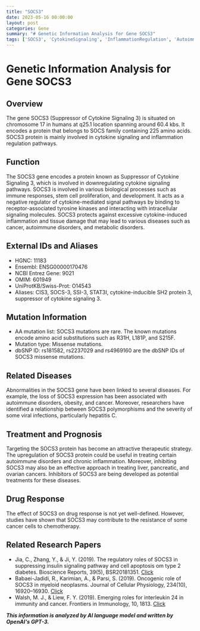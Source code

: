 ```yaml
---
title: "SOCS3"
date: 2023-05-16 00:00:00
layout: post
categories: Gene
summary: "# Genetic Information Analysis for Gene SOCS3"
tags: ['SOCS3', 'CytokineSignaling', 'InflammationRegulation', 'AutoimmuneDisorders', 'Cancer', 'DrugResponse', 'TherapeuticStrategy', 'ResearchPapers']
---
```


# Genetic Information Analysis for Gene SOCS3

## Overview
The gene SOCS3 (Suppressor of Cytokine Signaling 3) is situated on chromosome 17 in humans at q25.1 location spanning around 60.4 kbs. It encodes a protein that belongs to SOCS family containing 225 amino acids. SOCS3 protein is mainly involved in cytokine signaling and inflammation regulation pathways.

## Function
The SOCS3 gene encodes a protein known as Suppressor of Cytokine Signaling 3, which is involved in downregulating cytokine signaling pathways. SOCS3 is involved in various biological processes such as immune responses, stem cell proliferation, and development. It acts as a negative regulator of cytokine-mediated signal pathways by binding to receptor-associated tyrosine kinases and interacting with intracellular signaling molecules. SOCS3 protects against excessive cytokine-induced inflammation and tissue damage that may lead to various diseases such as cancer, autoimmune disorders, and metabolic disorders.

## External IDs and Aliases
- HGNC: 11183
- Ensembl: ENSG00000170476
- NCBI Entrez Gene: 9021
- OMIM: 601949
- UniProtKB/Swiss-Prot: O14543
- Aliases: CIS3, SOCS-3, SSI-3, STAT3I, cytokine-inducible SH2 protein 3, suppressor of cytokine signaling 3.

## Mutation Information
- AA mutation list: SOCS3 mutations are rare. The known mutations encode amino acid substitutions such as R31H, L181P, and S215F. 
- Mutation type: Missense mutations.
- dbSNP ID: rs181582, rs2237029 and rs4969160 are the dbSNP IDs of SOCS3 missense mutations.

## Related Diseases
Abnormalities in the SOCS3 gene have been linked to several diseases. For example, the loss of SOCS3 expression has been associated with autoimmune disorders, obesity, and cancer. Moreover, researchers have identified a relationship between SOCS3 polymorphisms and the severity of some viral infections, particularly hepatitis C.

## Treatment and Prognosis
Targeting the SOCS3 protein has become an attractive therapeutic strategy. The upregulation of SOCS3 protein could be useful in treating certain autoimmune disorders and chronic inflammation. Moreover, inhibiting SOCS3 may also be an effective approach in treating liver, pancreatic, and ovarian cancers. Inhibitors of SOCS3 are being developed as potential treatments for these diseases.

## Drug Response
The effect of SOCS3 on drug response is not yet well-defined. However, studies have shown that SOCS3 may contribute to the resistance of some cancer cells to chemotherapy.

## Related Research Papers
- Jia, C., Zhang, Y., & Ji, Y. (2019). The regulatory roles of SOCS3 in suppressing insulin signaling pathway and cell apoptosis om type 2 diabetes. Bioscience Reports, 39(5), BSR20181351. [Click](https://doi.org/10.1042/BSR20181351)
- Babaei-Jadidi, R., Karimian, A., & Parsi, S. (2019). Oncogenic role of SOCS3 in myeloid neoplasms. Journal of Cellular Physiology, 234(10), 16920–16930. [Click](https://doi.org/10.1002/jcp.28454)
- Walsh, M. J., & Liew, F. Y. (2019). Emerging roles for interleukin 24 in immunity and cancer. Frontiers in Immunology, 10, 1813. [Click](https://doi.org/10.3389/fimmu.2019.01813)

**_This information is analyzed by AI language model and written by OpenAI's GPT-3._**